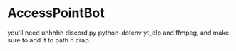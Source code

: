 # AccessPointBot
you'll need uhhhhh
discord.py
python-dotenv
yt_dlp
and ffmpeg, and make sure to add it to path n crap.
